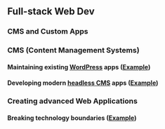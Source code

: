 ## Full-stack Web Dev <!-- markdownlint-disable MD041-->

### CMS and Custom Apps <!-- .element: class="fragment" data-fragment-index="1" -->

<!-- NEXT-V -->

### CMS (Content Management Systems) <!-- .slide: data-menu-title="CMS"-->

#### Maintaining existing <!-- .element: class="fragment" data-fragment-index="1" -->[WordPress](https://wordpress.org/)<!-- .element: target="_blank" --> apps ([Example](https://schoen.studio/)<!-- .element: target="_blank" -->)

#### Developing modern <!-- .element: class="fragment" data-fragment-index="2" -->[headless CMS](https://strapi.io/)<!-- .element: target="_blank" --> apps ([Example](https://thermohub.net/)<!-- .element: target="_blank" -->)

<!-- NEXT-V -->

### Creating advanced Web Applications <!-- .slide: data-menu-title="Advanced Web Apps"-->

#### Breaking technology boundaries <!-- .element: class="fragment" data-fragment-index="1" -->([Example](https://cemgems.app/)<!-- .element: target="_blank" -->)
